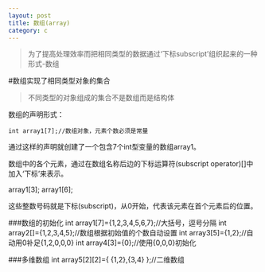 ```yaml
---
layout: post
title: 数组(array)
category: c
---
```

>为了提高处理效率而把相同类型的数据通过‘下标subscript’组织起来的一种形式-数组

#数组实现了相同类型对象的集合
>不同类型的对象组成的集合不是数组而是结构体

数组的声明形式：

    int array1[7];//数组对象，元素个数必须是常量

通过这样的声明就创建了一个包含7个int型变量的数组array1。

数组中的各个元素，通过在数组名称后边的下标运算符(subscript operator)[]中加入‘下标’来表示。

 array1[3];
 array1[6];

这些整数号码就是下标(subscript)，从0开始，代表该元素在首个元素后的位置。

###数组的初始化
    int array1[7]={1,2,3,4,5,6,7};//大括号，逗号分隔
    int array2[]={1,2,3,4,5};//数组根据初始值的个数自动设置
    int array3[5]={1,2};//自动用0补足{1,2,0,0,0}
    int array4[3]={0};//使用{0,0,0}初始化


###多维数组
    int array5[2][2]={ {1,2},{3,4} };//二维数组




    
